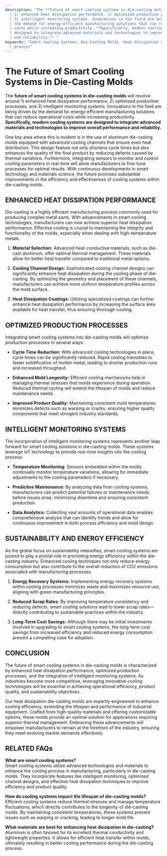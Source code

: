```yaml
---
description: "The **future of smart cooling systems in die-casting molds** will revolve around\
  \ 1) enhanced heat dissipation performance, 2) optimized production processes, and\
  \ 3) intelligent monitoring systems. Innovations in the field are being driven by\
  \ the demand for energy-efficient manufacturing solutions that can reduce operational\
  \ costs while increasing productivity. **Specifically, modern cooling systems are\
  \ designed to integrate advanced materials and technologies to improve overall performance\
  \ and reliability.** "
keywords: "Smart Cooling Systems, Die-Casting Molds, Heat dissipation efficiency, Die casting\
  \ process"
---
```

# The Future of Smart Cooling Systems in Die-Casting Molds

The **future of smart cooling systems in die-casting molds** will revolve around 1) enhanced heat dissipation performance, 2) optimized production processes, and 3) intelligent monitoring systems. Innovations in the field are being driven by the demand for energy-efficient manufacturing solutions that can reduce operational costs while increasing productivity. **Specifically, modern cooling systems are designed to integrate advanced materials and technologies to improve overall performance and reliability.** 

One key area where this is evident is in the use of aluminum die-casting molds equipped with advanced cooling channels that ensure even heat distribution. This design feature not only shortens cycle times but also enhances the quality of the final product by reducing defects caused by thermal variations. Furthermore, integrating sensors to monitor and control cooling parameters in real-time will allow manufacturers to fine-tune processes for optimal results. With continuous developments in smart technology and materials science, the future promises substantial improvements in the efficiency and effectiveness of cooling systems within die-casting molds.

## ENHANCED HEAT DISSIPATION PERFORMANCE

Die-casting is a highly efficient manufacturing process commonly used for producing complex metal parts. With advancements in smart cooling technologies, manufacturers can now achieve superior heat dissipation performance. Effective cooling is crucial to maintaining the integrity and functionality of the molds, especially when dealing with high-temperature metals.

1. **Material Selection:** Advanced heat-conductive materials, such as die-cast aluminum, offer optimal thermal management. These materials allow for better heat transfer compared to traditional metal options.
   
2. **Cooling Channel Design:** Sophisticated cooling channel designs can significantly enhance heat dissipation during the cooling phase of die-casting. By optimizing the geometry and placement of these channels, manufacturers can achieve more uniform temperature profiles across the mold surface.

3. **Heat Dissipation Coatings:** Utilizing specialized coatings can further enhance heat dissipation performance by increasing the surface area available for heat transfer, thus ensuring thorough cooling.

## OPTIMIZED PRODUCTION PROCESSES

Integrating smart cooling systems into die-casting molds will optimize production processes in several ways:

- **Cycle Time Reduction:** With advanced cooling technologies in place, cycle times can be significantly reduced. Rapid cooling translates to faster solidification of molten metal, leading to shorter production runs and increased throughput.

- **Enhanced Mold Longevity:** Efficient cooling mechanisms help in managing thermal stresses that molds experience during operation. Reduced thermal cycling will extend the lifespan of molds and reduce maintenance needs.

- **Improved Product Quality:** Maintaining consistent mold temperatures minimizes defects such as warping or cracks, ensuring higher quality components that meet stringent industry standards.

## INTELLIGENT MONITORING SYSTEMS

The incorporation of intelligent monitoring systems represents another leap forward for smart cooling solutions in die-casting molds. These systems leverage IoT technology to provide real-time insights into the cooling process:

- **Temperature Monitoring:** Sensors embedded within the molds continually monitor temperature variations, allowing for immediate adjustments to the cooling parameters if necessary.

- **Predictive Maintenance:** By analyzing data from cooling systems, manufacturers can predict potential failures or maintenance needs before issues arise, minimizing downtime and ensuring consistent production.

- **Data Analytics:** Collecting vast amounts of operational data enables comprehensive analysis that can identify trends and allow for continuous improvement in both process efficiency and mold design.

## SUSTAINABILITY AND ENERGY EFFICIENCY

As the global focus on sustainability intensifies, smart cooling systems are poised to play a pivotal role in promoting energy efficiency within the die-casting industry. Enhanced cooling techniques not only reduce energy consumption but also contribute to the overall reduction of CO2 emissions associated with manufacturing processes.

1. **Energy Recovery Systems:** Implementing energy recovery systems within cooling processes minimizes waste and maximizes resource use, aligning with green manufacturing principles.

2. **Reduced Scrap Rates:** By improving temperature consistency and reducing defects, smart cooling solutions lead to lower scrap rates—directly contributing to sustainable practices within the industry.

3. **Long-Term Cost Savings:** Although there may be initial investments involved in upgrading to smart cooling systems, the long-term cost savings from increased efficiency and reduced energy consumption present a compelling case for adoption.

## CONCLUSION

The future of smart cooling systems in die-casting molds is characterized by enhanced heat dissipation performance, optimized production processes, and the integration of intelligent monitoring systems. As industries become more competitive, leveraging innovative cooling technologies will be essential in achieving operational efficiency, product quality, and sustainability objectives.

Our heat dissipation die-casting molds are expertly engineered to enhance cooling efficiency, extending the lifespan and performance of industrial equipment. Crafted from high-quality materials and offering customizable options, these molds provide an optimal solution for applications requiring superior thermal management. Embracing these advancements will empower manufacturers to remain at the forefront of the industry, ensuring they meet evolving market demands effectively.

## RELATED FAQs

**What are smart cooling systems?**  
Smart cooling systems utilize advanced technologies and materials to enhance the cooling process in manufacturing, particularly in die-casting molds. They incorporate features like intelligent monitoring, optimized channel designs, and effective heat dissipation techniques to improve efficiency and product quality.

**How do cooling systems impact the lifespan of die-casting molds?**  
Efficient cooling systems reduce thermal stresses and manage temperature fluctuations, which directly contributes to the longevity of die-casting molds. By maintaining consistent temperatures, these systems prevent issues such as warping or cracking, leading to longer mold life.

**What materials are best for enhancing heat dissipation in die-casting?**  
Aluminum is often favored for its excellent thermal conductivity and lightweight properties. It allows for efficient heat transfer within molds, ultimately resulting in better cooling performance during the die-casting process.
